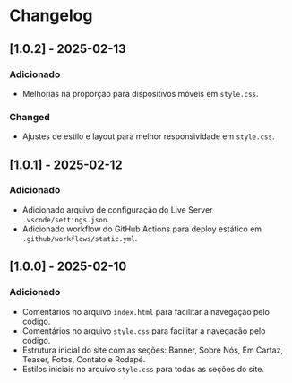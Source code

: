 # Changelog

## [1.0.2] - 2025-02-13

### Adicionado
- Melhorias na proporção para dispositivos móveis em `style.css`.

### Changed
- Ajustes de estilo e layout para melhor responsividade em `style.css`.

## [1.0.1] - 2025-02-12
### Adicionado
- Adicionado arquivo de configuração do Live Server `.vscode/settings.json`.
- Adicionado workflow do GitHub Actions para deploy estático em `.github/workflows/static.yml`.

## [1.0.0] - 2025-02-10
### Adicionado

- Comentários no arquivo `index.html` para facilitar a navegação pelo código.
- Comentários no arquivo `style.css` para facilitar a navegação pelo código.
- Estrutura inicial do site com as seções: Banner, Sobre Nós, Em Cartaz, Teaser, Fotos, Contato e Rodapé.
- Estilos iniciais no arquivo `style.css` para todas as seções do site.
